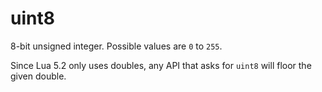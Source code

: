 # uint8

8-bit unsigned integer. Possible values are `0` to `255`.

Since Lua 5.2 only uses doubles, any API that asks for `uint8` will floor the given double.

